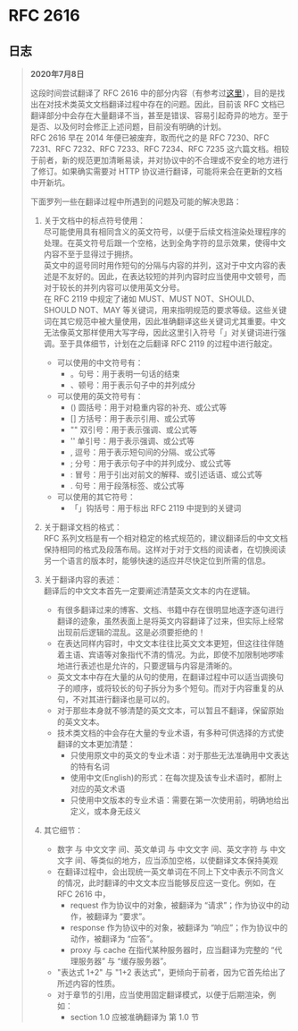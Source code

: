 # RFC 2616

## 日志

> **2020年7月8日**
> 
> 这段时间尝试翻译了 RFC 2616 中的部分内容（有参考过[这里](https://blog.csdn.net/runner_diego/article/details/51379116)），目的是找出在对技术类英文文档翻译过程中存在的问题。因此，目前该 RFC 文档已翻译部分中会存在大量翻译不当，甚至是错误、容易引起奇异的地方。至于是否、以及何时会修正上述问题，目前没有明确的计划。  
> RFC 2616 早在 2014 年便已被废弃，取而代之的是 RFC 7230、RFC 7231、RFC 7232、RFC 7233、RFC 7234、RFC 7235 这六篇文档。相较于前者，新的规范更加清晰易读，并对协议中的不合理或不安全的地方进行了修订。如果确实需要对 HTTP 协议进行翻译，可能将来会在更新的文档中开新坑。
>
> 下面罗列一些在翻译过程中所遇到的问题及可能的解决思路：
> 1. 关于文档中的标点符号使用：  
>    尽可能使用具有相同含义的英文符号，以便于后续文档渲染处理程序的处理。在英文符号后跟一个空格，达到全角字符的显示效果，使得中文内容不至于显得过于拥挤。  
>    英文中的逗号同时用作短句的分隔与内容的并列，这对于中文内容的表述是不友好的。因此，在表达较短的并列内容时应当使用中文顿号，而对于较长的并列内容可以使用英文分号。  
>    在 RFC 2119 中规定了诸如 MUST、MUST NOT、SHOULD、SHOULD NOT、MAY 等关键词，用来指明规范的要求等级。这些关键词在其它规范中被大量使用，因此准确翻译这些关键词尤其重要。中文无法像英文那样使用大写字母，因此这里引入符号「」对关键词进行强调。至于具体细节，计划在之后翻译 RFC 2119 的过程中进行敲定。
> 
>    + 可以使用的中文符号有：
>      - 。句号：用于表明一句话的结束
>      - 、顿号：用于表示句子中的并列成分
>    + 可以使用的英文符号有：
>      - () 圆括号：用于对稳重内容的补充、或公式等
>      - [] 方括号：用于表示引用、或公式等
>      - "" 双引号：用于表示强调、或公式等
>      - '' 单引号：用于表示强调、或公式等
>      - , 逗号：用于表示短句间的分隔、或公式等
>      - ; 分号：用于表示句子中的并列成分、或公式等
>      - : 冒号：用于引出对前文的解释、或引述话语、或公式等
>      - . 句号：用于段落标签、或公式等
>    + 可以使用的其它符号：
>      - 「」钩括号：用于标出 RFC 2119 中提到的关键词
>
> 2. 关于翻译文档的格式：  
>    RFC 系列文档是有一个相对稳定的格式规范的，建议翻译后的中文文档保持相同的格式及段落布局。这样对于对于文档的阅读者，在切换阅读另一个语言的版本时，能够快速的适应并尽快定位到所需的信息。
>
> 3. 关于翻译内容的表述：  
>    翻译后的中文文本首先一定要阐述清楚英文文本的内在逻辑。
>    + 有很多翻译过来的博客、文档、书籍中存在很明显地逐字逐句进行翻译的迹象，虽然表面上是将英文内容翻译了过来，但实际上经常出现前后逻辑的混乱。这是必须要拒绝的！
>    + 在表达同样内容时，中文文本往往比英文文本更短，但这往往伴随着主语、宾语等对象指代不清的情况。为此，即使不加限制地啰嗦地进行表述也是允许的，只要逻辑与内容是清晰的。
>    + 英文文本中存在大量的从句的使用，在翻译过程中可以适当调换句子的顺序，或将较长的句子拆分为多个短句。而对于内容重复的从句，不对其进行翻译也是可以的。
>    + 对于那些本身就不够清楚的英文文本，可以暂且不翻译，保留原始的英文文本。
>    + 技术类文档的中会存在大量的专业术语，有多种可供选择的方式使翻译的文本更加清楚：
>      - 只使用原文中的英文的专业术语：对于那些无法准确用中文表达的特有名词
>      - 使用中文(English)的形式：在每次提及该专业术语时，都附上对应的英文术语
>      - 只使用中文版本的专业术语：需要在第一次使用前，明确地给出定义，或本身无歧义
>
> 4. 其它细节：
>    + 数字 与 中文文字 间、英文单词 与 中文文字 间、英文字符 与 中文文字 间、等类似的地方，应当添加空格，以使翻译文本保持美观
>    + 在翻译过程中，会出现统一英文单词在不同上下文中表示不同含义的情况，此时翻译的中文文本应当能够反应这一变化。例如，在 RFC 2616 中，
>      - request 作为协议中的对象，被翻译为 “请求”；作为协议中的动作，被翻译为 “要求”。
>      - response 作为协议中的对象，被翻译为 “响应”；作为协议中的动作，被翻译为 “应答”。
>      - proxy 与 cache 在指代某种服务器时，应当翻译为完整的 “代理服务器” 与 “缓存服务器”。
>    + "表达式 1+2" 与 "1+2 表达式"，更倾向于前者，因为它首先给出了所述内容的性质。
>    + 对于章节的引用，应当使用固定翻译模式，以便于后期渲染，例如：
>      - section 1.0 应被准确翻译为 第 1.0 节
